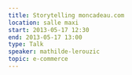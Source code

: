 ```yaml
---
title: Storytelling moncadeau.com
location: salle maxi
start: 2013-05-17 12:30
end: 2013-05-17 13:00
type: Talk
speaker: mathilde-lerouzic
topic: e-commerce
---
```


